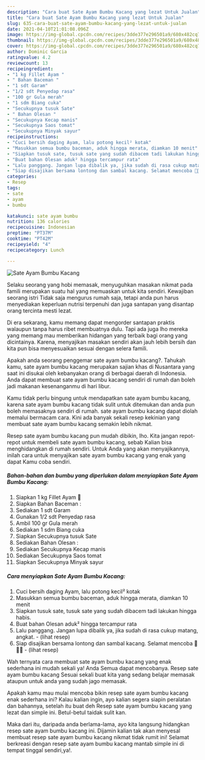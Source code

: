 ```yaml
---
description: "Cara buat Sate Ayam Bumbu Kacang yang lezat Untuk Jualan"
title: "Cara buat Sate Ayam Bumbu Kacang yang lezat Untuk Jualan"
slug: 635-cara-buat-sate-ayam-bumbu-kacang-yang-lezat-untuk-jualan
date: 2021-04-10T21:01:08.096Z
image: https://img-global.cpcdn.com/recipes/3dde377e296501a9/680x482cq70/sate-ayam-bumbu-kacang-foto-resep-utama.jpg
thumbnail: https://img-global.cpcdn.com/recipes/3dde377e296501a9/680x482cq70/sate-ayam-bumbu-kacang-foto-resep-utama.jpg
cover: https://img-global.cpcdn.com/recipes/3dde377e296501a9/680x482cq70/sate-ayam-bumbu-kacang-foto-resep-utama.jpg
author: Dominic Garcia
ratingvalue: 4.2
reviewcount: 13
recipeingredient:
- "1 kg Fillet Ayam "
- " Bahan Baceman "
- "1 sdt Garam"
- "1/2 sdt Penyedap rasa"
- "100 gr Gula merah"
- "1 sdm Biang cuka"
- "Secukupnya tusuk Sate"
- " Bahan Olesan "
- "Secukupnya Kecap manis"
- "Secukupnya Saos tomat"
- "Secukupnya Minyak sayur"
recipeinstructions:
- "Cuci bersih daging Ayam, lalu potong kecil² kotak"
- "Masukkan semua bumbu baceman, aduk hingga merata, diamkan 10 menit"
- "Siapkan tusuk sate, tusuk sate yang sudah dibacem tadi lakukan hingga habis."
- "Buat bahan Olesan aduk² hingga tercampur rata"
- "Lalu panggang. Jangan lupa dibalik ya, jika sudah di rasa cukup matang, angkat.           (lihat resep)"
- "Siap disajikan bersama lontong dan sambal kacang. Selamat mencoba 🥳🥳🥳           (lihat resep)"
categories:
- Resep
tags:
- sate
- ayam
- bumbu

katakunci: sate ayam bumbu 
nutrition: 136 calories
recipecuisine: Indonesian
preptime: "PT37M"
cooktime: "PT42M"
recipeyield: "4"
recipecategory: Lunch

---
```



![Sate Ayam Bumbu Kacang](https://img-global.cpcdn.com/recipes/3dde377e296501a9/680x482cq70/sate-ayam-bumbu-kacang-foto-resep-utama.jpg)

Selaku seorang yang hobi memasak, menyuguhkan masakan nikmat pada famili merupakan suatu hal yang memuaskan untuk kita sendiri. Kewajiban seorang istri Tidak saja mengurus rumah saja, tetapi anda pun harus menyediakan keperluan nutrisi terpenuhi dan juga santapan yang disantap orang tercinta mesti lezat.

Di era  sekarang, kamu memang dapat mengorder santapan praktis walaupun tanpa harus ribet membuatnya dulu. Tapi ada juga lho mereka yang memang mau memberikan hidangan yang terbaik bagi orang yang dicintainya. Karena, menyajikan masakan sendiri akan jauh lebih bersih dan kita pun bisa menyesuaikan sesuai dengan selera famili. 



Apakah anda seorang penggemar sate ayam bumbu kacang?. Tahukah kamu, sate ayam bumbu kacang merupakan sajian khas di Nusantara yang saat ini disukai oleh kebanyakan orang di berbagai daerah di Indonesia. Anda dapat membuat sate ayam bumbu kacang sendiri di rumah dan boleh jadi makanan kesenanganmu di hari libur.

Kamu tidak perlu bingung untuk mendapatkan sate ayam bumbu kacang, karena sate ayam bumbu kacang tidak sulit untuk ditemukan dan anda pun boleh memasaknya sendiri di rumah. sate ayam bumbu kacang dapat diolah memalui bermacam cara. Kini ada banyak sekali resep kekinian yang membuat sate ayam bumbu kacang semakin lebih nikmat.

Resep sate ayam bumbu kacang pun mudah dibikin, lho. Kita jangan repot-repot untuk membeli sate ayam bumbu kacang, sebab Kalian bisa menghidangkan di rumah sendiri. Untuk Anda yang akan menyajikannya, inilah cara untuk menyajikan sate ayam bumbu kacang yang enak yang dapat Kamu coba sendiri.

<!--inarticleads1-->

##### Bahan-bahan dan bumbu yang diperlukan dalam menyiapkan Sate Ayam Bumbu Kacang:

1. Siapkan 1 kg Fillet Ayam 🍢
1. Siapkan  Bahan Baceman :
1. Sediakan 1 sdt Garam
1. Gunakan 1/2 sdt Penyedap rasa
1. Ambil 100 gr Gula merah
1. Sediakan 1 sdm Biang cuka
1. Siapkan Secukupnya tusuk Sate
1. Sediakan  Bahan Olesan :
1. Sediakan Secukupnya Kecap manis
1. Sediakan Secukupnya Saos tomat
1. Siapkan Secukupnya Minyak sayur




<!--inarticleads2-->

##### Cara menyiapkan Sate Ayam Bumbu Kacang:

1. Cuci bersih daging Ayam, lalu potong kecil² kotak
1. Masukkan semua bumbu baceman, aduk hingga merata, diamkan 10 menit
1. Siapkan tusuk sate, tusuk sate yang sudah dibacem tadi lakukan hingga habis.
1. Buat bahan Olesan aduk² hingga tercampur rata
1. Lalu panggang. Jangan lupa dibalik ya, jika sudah di rasa cukup matang, angkat. -           (lihat resep)
1. Siap disajikan bersama lontong dan sambal kacang. Selamat mencoba 🥳🥳🥳 -           (lihat resep)




Wah ternyata cara membuat sate ayam bumbu kacang yang enak sederhana ini mudah sekali ya! Anda Semua dapat mencobanya. Resep sate ayam bumbu kacang Sesuai sekali buat kita yang sedang belajar memasak ataupun untuk anda yang sudah jago memasak.

Apakah kamu mau mulai mencoba bikin resep sate ayam bumbu kacang enak sederhana ini? Kalau kalian ingin, ayo kalian segera siapin peralatan dan bahannya, setelah itu buat deh Resep sate ayam bumbu kacang yang lezat dan simple ini. Betul-betul taidak sulit kan. 

Maka dari itu, daripada anda berlama-lama, ayo kita langsung hidangkan resep sate ayam bumbu kacang ini. Dijamin kalian tak akan menyesal membuat resep sate ayam bumbu kacang nikmat tidak rumit ini! Selamat berkreasi dengan resep sate ayam bumbu kacang mantab simple ini di tempat tinggal sendiri,ya!.

